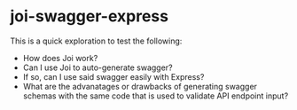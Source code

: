 # joi-swagger-express

This is a quick exploration to test the following:
- How does Joi work?
- Can I use Joi to auto-generate swagger?
- If so, can I use said swagger easily with Express?
- What are the advanatages or drawbacks of generating swagger schemas with the same code that is used to validate API endpoint input?
